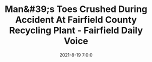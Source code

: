 ---
"title": "Man&amp;#39;s Toes Crushed During Accident At Fairfield County Recycling Plant - Fairfield Daily Voice"
"date": "2021-8-19 7:0:0"
"feed_name": "GOOGLENEWSINDUSTRIAL"
"feed_website": "https://news.google.com/search?q=industrial%2Bincident&hl=en-US&gl=US&ceid=US:en"
"feed_rss": "https://news.google.com/rss/search?q=industrial%2Bincident&hl=en-US&gl=US&ceid=US:en"
"link": "https://dailyvoice.com/connecticut/brookfield/police-fire/mans-toes-crushed-during-accident-at-fairfield-county-recycling-plant/814812/"
"file": "_posts/2021-1-1-1bc4833fd84903caa739025e25acb398761bb214.md"
"accident": "1"
"drilling": "1"
---